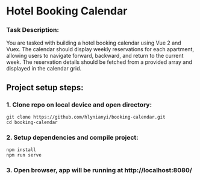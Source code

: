 # Hotel Booking Calendar

### Task Description:

You are tasked with building a hotel booking calendar using Vue 2 and Vuex. The calendar should display weekly reservations for each apartment, allowing users to navigate forward, backward, and return to the current week. The reservation details should be fetched from a provided array and displayed in the calendar grid.

## Project setup steps:

### 1. Clone repo on local device and open directory:

```
git clone https://github.com/hlynianyi/booking-calendar.git
cd booking-calendar
```

### 2. Setup dependencies and compile project:

```
npm install
npm run serve
```

### 3. Open browser, app will be running at http://localhost:8080/
